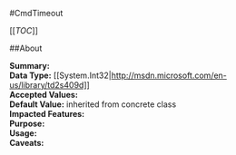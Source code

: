 #CmdTimeout

[[_TOC_]]

##About

**Summary:**   
**Data Type:** [[System.Int32|http://msdn.microsoft.com/en-us/library/td2s409d]]  
**Accepted Values:**   
**Default Value:** inherited from concrete class  
**Impacted Features:**   
**Purpose:**   
**Usage:**   
**Caveats:**   

